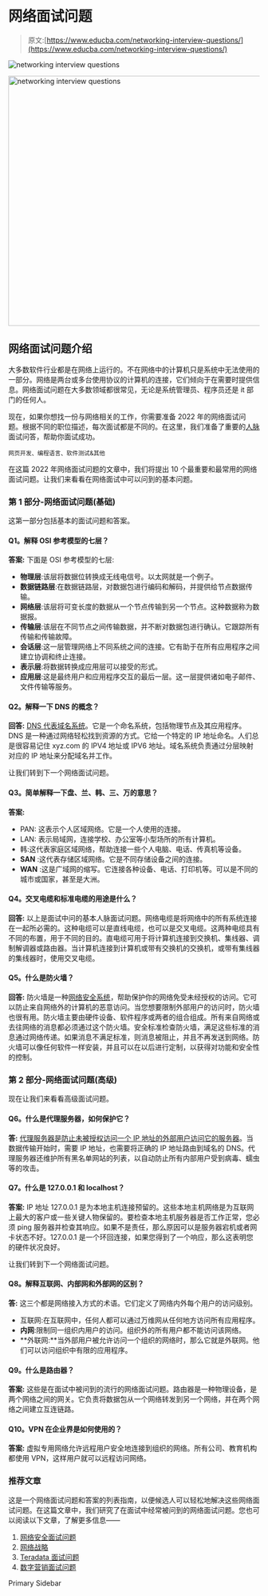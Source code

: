 # 网络面试问题

> 原文:[https://www.educba.com/networking-interview-questions/](https://www.educba.com/networking-interview-questions/)

![networking interview questions](../Images/bb5dc83d19cb46205b91c77575c06831.png)

<noscript><img class="size-full wp-image-105061 alignnone" src="../Images/bb5dc83d19cb46205b91c77575c06831.png" alt="networking interview questions" width="900" height="500" srcset="https://cdn.educba.com/academy/wp-content/uploads/2018/09/networking-interview-questions.jpg 900w, https://cdn.educba.com/academy/wp-content/uploads/2018/09/networking-interview-questions-300x167.jpg 300w, https://cdn.educba.com/academy/wp-content/uploads/2018/09/networking-interview-questions-768x427.jpg 768w, https://cdn.educba.com/academy/wp-content/uploads/2018/09/networking-interview-questions-420x233.jpg 420w, https://cdn.educba.com/academy/wp-content/uploads/2018/09/networking-interview-questions-738x410.jpg 738w" sizes="(max-width: 900px) 100vw, 900px" data-original-src="https://cdn.educba.com/academy/wp-content/uploads/2018/09/networking-interview-questions.jpg"/></noscript>

## 网络面试问题介绍

大多数软件行业都是在网络上运行的。不在网络中的计算机只是系统中无法使用的一部分。网络是两台或多台使用协议的计算机的连接，它们倾向于在需要时提供信息。网络面试问题在大多数领域都很常见，无论是系统管理员、程序员还是 it 部门的任何人。

现在，如果你想找一份与网络相关的工作，你需要准备 2022 年的网络面试问题。根据不同的职位描述，每次面试都是不同的。在这里，我们准备了重要的[人脉](https://www.educba.com/networking-commands/)面试问答，帮助你面试成功。

<small>网页开发、编程语言、软件测试&其他</small>

在这篇 2022 年网络面试问题的文章中，我们将提出 10 个最重要和最常用的网络面试问题。让我们来看看在网络面试中可以问到的基本问题。

### 第 1 部分-网络面试问题(基础)

这第一部分包括基本的面试问题和答案。

#### Q1。解释 OSI 参考模型的七层？

**答案:**
下面是 OSI 参考模型的七层:

*   **物理层**:该层将数据位转换成无线电信号。以太网就是一个例子。
*   **数据链路层**:在数据链路层，对数据包进行编码和解码，并提供给节点数据传输。
*   **网络层**:该层将可变长度的数据从一个节点传输到另一个节点。这种数据称为数据报。
*   **传输层**:该层在不同节点之间传输数据，并不断对数据包进行确认。它跟踪所有传输和传输故障。
*   **会话层**:这一层管理网络上不同系统之间的连接。它有助于在所有应用程序之间建立协调和终止连接。
*   **表示层**:将数据转换成应用层可以接受的形式。
*   **应用层**:这是最终用户和应用程序交互的最后一层。这一层提供诸如电子邮件、文件传输等服务。

#### Q2。解释一下 DNS 的概念？

**回答:**
[DNS 代表域名系统](https://www.educba.com/what-are-the-types-of-dns-servers/)。它是一个命名系统，包括物理节点及其应用程序。DNS 是一种通过网络轻松找到资源的方式。它给一个特定的 IP 地址命名。人们总是很容易记住 xyz.com 的 IPV4 地址或 IPV6 地址。域名系统负责通过分层映射对应的 IP 地址来分配域名并工作。

让我们转到下一个网络面试问题。

#### Q3。简单解释一下盘、兰、韩、三、万的意思？

**答案:**

*   PAN: 这表示个人区域网络。它是一个人使用的连接。
*   LAN: 表示局域网，连接学校、办公室等小型场所的所有计算机。
*   韩:这代表家庭区域网络，帮助连接一些个人电脑、电话、传真机等设备。
*   **SAN** :这代表存储区域网络。它是不同存储设备之间的连接。
*   **WAN** :这是广域网的缩写。它连接各种设备、电话、打印机等。可以是不同的城市或国家，甚至是大洲。

#### Q4。交叉电缆和标准电缆的用途是什么？

**回答:**
以上是面试中问的基本人脉面试问题。网络电缆是将网络中的所有系统连接在一起所必需的。这种电缆可以是直线电缆，也可以是交叉电缆。这两种电缆具有不同的布置，用于不同的目的。直电缆可用于将计算机连接到交换机、集线器、调制解调器或路由器。当计算机连接到计算机或带有交换机的交换机，或带有集线器的集线器时，使用交叉电缆。

#### Q5。什么是防火墙？

**回答:**
防火墙是一种[网络安全系统](https://www.educba.com/what-is-network-security/)，帮助保护你的网络免受未经授权的访问。它可以防止来自网络外的计算机的恶意访问。当您想要限制外部用户的访问时，防火墙也很有用。防火墙主要由硬件设备、软件程序或两者的组合组成。所有来自网络或去往网络的消息都必须通过这个防火墙。安全标准检查防火墙，满足这些标准的消息通过网络传递。如果消息不满足标准，则消息被阻止，并且不再发送到网络。防火墙可以像任何软件一样安装，并且可以在以后进行定制，以获得对功能和安全性的控制。

### 第 2 部分-网络面试问题(高级)

现在让我们来看看高级面试问题。

#### Q6。什么是代理服务器，如何保护它？

**答:**
[代理服务器是防止未被授权访问一个 IP 地址的外部用户访问它的服务器](https://www.educba.com/types-of-proxy-servers/)。当数据传输开始时，需要 IP 地址，也需要将正确的 IP 地址路由到域名的 DNS。代理服务器还维护所有黑名单网站的列表，以自动防止所有内部用户受到病毒、蠕虫等的攻击。

#### Q7。什么是 127.0.0.1 和 localhost？

**答案:**
IP 地址 127.0.0.1 是为本地主机连接预留的。这些本地主机网络是为互联网上最大的客户或一些关键人物保留的。要检查本地主机服务器是否工作正常，您必须 ping 服务器并检查其响应。如果不是责任，那么原因可以是服务器宕机或者网卡状态不好。127.0.0.1 是一个环回连接，如果您得到了一个响应，那么这表明您的硬件状况良好。

让我们转到下一个网络面试问题。

#### Q8。解释互联网、内部网和外部网的区别？

**答:**
这三个都是网络接入方式的术语。它们定义了网络内外每个用户的访问级别。

*   互联网:在互联网中，任何人都可以通过万维网从任何地方访问所有应用程序。
*   **内网**:限制同一组织内用户的访问。组织外的所有用户都不能访问该网络。
*   **外联网:**当外部用户被允许访问一个组织的网络时，那么它就是外联网。他们可以访问组织中有限的应用程序。

#### Q9。什么是路由器？

**答案:**
这些是在面试中被问到的流行的网络面试问题。路由器是一种物理设备，是两个网络之间的网关。它负责将数据包从一个网络转发到另一个网络，并在两个网络之间建立互连链路。

#### Q10。VPN 在企业界是如何使用的？

**答案:**
虚拟专用网络允许远程用户安全地连接到组织的网络。所有公司、教育机构都使用 VPN，这样用户就可以远程访问网络。

### 推荐文章

这是一个网络面试问题和答案的列表指南，以便候选人可以轻松地解决这些网络面试问题。在这篇文章中，我们研究了在面试中经常被问到的网络面试问题。您也可以阅读以下文章，了解更多信息——

1.  [网络安全面试问题](https://www.educba.com/network-security-interview-questions/)
2.  [网络战略](https://www.educba.com/networking-strategies/)
3.  [Teradata 面试问题](https://www.educba.com/teradata-interview-questions/)
4.  [数字营销面试问题](https://www.educba.com/digital-marketing-interview-questions/)

<footer class="entry-footer">

<aside class="sidebar sidebar-primary widget-area" role="complementary" aria-label="Primary Sidebar">Primary Sidebar</aside>

</footer>